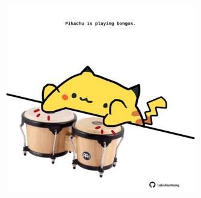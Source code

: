 <!-- built at 18/09/2023, 21:00:53 UTC -->
<p align="center">
  <img width="500" height="500" src="./ReadmeImage.svg">
</p>
